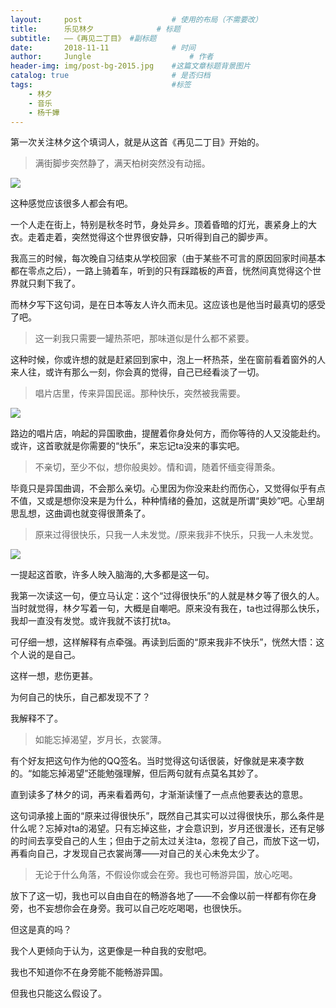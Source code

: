 ```yaml
---
layout:     post                    # 使用的布局（不需要改）
title:      乐见林夕              # 标题 
subtitle:   ——《再见二丁目》 #副标题
date:       2018-11-11              # 时间
author:     Jungle                      # 作者
header-img: img/post-bg-2015.jpg    #这篇文章标题背景图片
catalog: true                       # 是否归档
tags:                               #标签
    - 林夕 
    - 音乐
    - 杨千嬅
---
```


第一次关注林夕这个填词人，就是从这首《再见二丁目》开始的。

>满街脚步突然静了，满天柏树突然没有动摇。

![](https://timgsa.baidu.com/timg?image&quality=80&size=b9999_10000&sec=1541963770027&di=a4bb9157ebcc326aa924b4d9c8065fa9&imgtype=0&src=http%3A%2F%2Fdimg02.c-ctrip.com%2Fimages%2Ffd%2Ftg%2Fg1%2FM02%2F16%2F94%2FCghzflWAGV-AHmgNAABu_FFfb3o101_C_671_10000.jpg)

这种感觉应该很多人都会有吧。

一个人走在街上，特别是秋冬时节，身处异乡。顶着昏暗的灯光，裹紧身上的大衣。走着走着，突然觉得这个世界很安静，只听得到自己的脚步声。

我高三的时候，每次晚自习结束从学校回家（由于某些不可言的原因回家时间基本都在零点之后），一路上骑着车，听到的只有踩踏板的声音，恍然间真觉得这个世界就只剩下我了。

而林夕写下这句词，是在日本等友人许久而未见。这应该也是他当时最真切的感受了吧。

>这一刹我只需要一罐热茶吧，那味道似是什么都不紧要。

这种时候，你或许想的就是赶紧回到家中，泡上一杯热茶，坐在窗前看着窗外的人来人往，或许有那么一刻，你会真的觉得，自己已经看淡了一切。

>唱片店里，传来异国民谣。那种快乐，突然被我需要。

![](https://timgsa.baidu.com/timg?image&quality=80&size=b9999_10000&sec=1542558649&di=0257304534898279e7db9c095bd6e382&imgtype=jpg&er=1&src=http%3A%2F%2Fimglf2.ph.126.net%2FDlVKYrgUul1sVMHw3P-NXA%3D%3D%2F6619168850862691493.jpg)

路边的唱片店，响起的异国歌曲，提醒着你身处何方，而你等待的人又没能赴约。或许，这首歌就是你需要的“快乐”，来忘记ta没来的事实吧。

>不亲切，至少不似，想你般奥妙。情和调，随着怀缅变得萧条。

毕竟只是异国曲调，不会那么亲切。心里因为你没来赴约而伤心，又觉得似乎有点不值，又或是想你没来是为什么，种种情绪的叠加，这就是所谓“奥妙”吧。心里胡思乱想，这曲调也就变得很萧条了。

>原来过得很快乐，只我一人未发觉。/原来我非不快乐，只我一人未发觉。

![](https://timgsa.baidu.com/timg?image&quality=80&size=b9999_10000&sec=1542558487&di=499f64e5626f59a1490a8b1c2cdfcb79&imgtype=jpg&er=1&src=http%3A%2F%2Fimg4q.duitang.com%2Fuploads%2Fitem%2F201407%2F19%2F20140719223714_TBCkU.jpeg)

一提起这首歌，许多人映入脑海的,大多都是这一句。

我第一次读这一句，便立马认定：这个“过得很快乐”的人就是林夕等了很久的人。当时就觉得，林夕写着一句，大概是自嘲吧。原来没有我在，ta也过得那么快乐，我却一直没有发觉。或许我就不该打扰ta。

可仔细一想，这样解释有点牵强。再读到后面的“原来我非不快乐”，恍然大悟：这个人说的是自己。

这样一想，悲伤更甚。

为何自己的快乐，自己都发现不了？

我解释不了。

>如能忘掉渴望，岁月长，衣裳薄。

有个好友把这句作为他的QQ签名。当时觉得这句话很装，好像就是来凑字数的。“如能忘掉渴望”还能勉强理解，但后两句就有点莫名其妙了。

直到读多了林夕的词，再来看着两句，才渐渐读懂了一点点他要表达的意思。

这句词承接上面的“原来过得很快乐”，既然自己其实可以过得很快乐，那么条件是什么呢？忘掉对ta的渴望。只有忘掉这些，才会意识到，岁月还很漫长，还有足够的时间去享受自己的人生；但由于之前太过关注ta，忽视了自己，而放下这一切，再看向自己，才发现自己衣裳尚薄——对自己的关心未免太少了。

>无论于什么角落，不假设你或会在旁。我也可畅游异国，放心吃喝。

放下了这一切，我也可以自由自在的畅游各地了——不会像以前一样都有你在身旁，也不妄想你会在身旁。我可以自己吃吃喝喝，也很快乐。

但这是真的吗？

我个人更倾向于认为，这更像是一种自我的安慰吧。

我也不知道你不在身旁能不能畅游异国。

但我也只能这么假设了。
